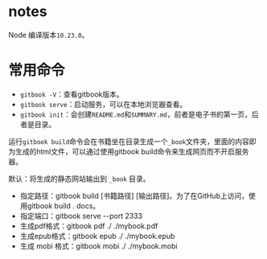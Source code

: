 # notes

Node 编译版本`10.23.0`。

# 常用命令

- `gitbook -V`：查看gitbook版本。
- `gitbook serve`：启动服务，可以在本地浏览器查看。
- `gitbook init`：会创建`README.md`和`SUMMARY.md`，前者是电子书的第一页，后者是目录。


运行`gitbook build`命令会在书籍坐在目录生成一个`_book`文件夹，里面的内容即为生成的html文件，可以通过使用gitbook build命令来生成网页而不开启服务器。

默认：将生成的静态网站输出到 `_book` 目录。

- 指定路径：gitbook build [书籍路径] [输出路径]。为了在GitHub上访问，使用gitbook build . docs。
- 指定端口：gitbook serve --port 2333
- 生成pdf格式：gitbook pdf ./ ./mybook.pdf
- 生成epub格式：gitbook epub ./ ./mybook.epub
- 生成 mobi 格式：gitbook mobi ./ ./mybook.mobi



